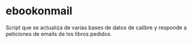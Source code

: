 # ebookonmail
Script que se actualiza de varias bases de datos de calibre y responde a peticiones de emails de los libros pedidos.
